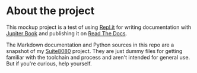 # About the project

This mockup project is a test of using [Repl.it](https://repl.it) for writing documentation with [Jupiter Book](https://jupyterbook.org) and publishing it on [Read The Docs](https://readthedocs.org).

The Markdown documentation and Python sources in this repo are a snapshot of my [Suite8080](https://github.com/pamoroso/suite8080) project. They are just dummy files for getting familiar with the toolchain and process and aren't intended for general use. But if you're curious, help yourself.
